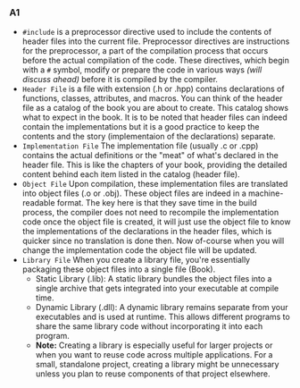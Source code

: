 ### A1
- `#include` is a preprocessor directive used to include the contents of header files into the current file. Preprocessor directives are instructions for the preprocessor, a part of the compilation process that occurs before the actual compilation of the code. These directives, which begin with a `#` symbol, modify or prepare the code in various ways _(will discuss ahead)_ before it is compiled by the compiler.
- `Header File` is a file with extension (.h or .hpp) contains declarations of functions, classes, attributes, and macros. You can think of the header file as a catalog of the book you are about to create. This catalog shows what to expect in the book. It is to be noted that header files can indeed contain the implementations but it is a good practice to keep the contents and the story (implementaion of the declarations) separate.
- `Implementation File` The implementation file (usually .c or .cpp) contains the actual definitions or the "meat" of what's declared in the header file. This is like the chapters of your book, providing the detailed content behind each item listed in the catalog (header file).
- `Object File` Upon compilation, these implementation files are translated into object files (.o or .obj). These object files are indeed in a machine-readable format. The key here is that they save time in the build process, the compiler does not need to recompile the implementation code once the object file is created, it will just use the object file to know the implementations of the declarations in the header files, which is quicker since no translation is done then. Now of-course when you will change the implementation code the object file will be updated.
- `Library File` When you create a library file, you're essentially packaging these object files into a single file (Book).
  - Static Library (.lib): A static library bundles the object files into a single archive that gets integrated into your executable at compile time.
  - Dynamic Library (.dll): A dynamic library remains separate from your executables and is used at runtime. This allows different programs to share the same library code without incorporating it into each program.
  - **Note:** Creating a library is especially useful for larger projects or when you want to reuse code across multiple applications. For a small, standalone project, creating a library might be unnecessary unless you plan to reuse components of that project elsewhere.
